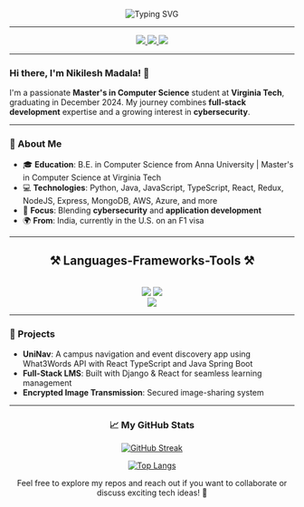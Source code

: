 

<div align="center">

![Typing SVG](https://readme-typing-svg.herokuapp.com/?font=Righteous&size=35&center=true&vCenter=true&width=500&height=70&duration=4000&lines=Hi+There!+👋;+I'm+Nikilesh+Madala!)

</div>

---

<div align="center"> 
  <a href="mailto:nikileshm@vt.edu">
    <img src="https://img.shields.io/badge/Mail-333333?style=for-the-badge&logo=gmail&logoColor=red" />
  </a>
  <a href="https://linkedin.com/in/nikileshmadala" target="_blank">
    <img src="https://img.shields.io/badge/LinkedIn-0077B5?style=for-the-badge&logo=linkedin&logoColor=white" target="_blank" />
  </a>
  <a href="https://www.nikileshm.info/" target="_blank">
     <img src="https://img.shields.io/badge/Portfolio-FF5722?style=for-the-badge&logo=todoist&logoColor=white" target="_blank" />
  </a>
</div>

---

### Hi there, I'm Nikilesh Madala! 👋

I'm a passionate **Master's in Computer Science** student at **Virginia Tech**, graduating in December 2024. My journey combines **full-stack development** expertise and a growing interest in **cybersecurity**.

---

### 🚀 About Me
- 🎓 **Education**: B.E. in Computer Science from Anna University | Master's in Computer Science at Virginia Tech
- 💻 **Technologies**: Python, Java, JavaScript, TypeScript, React, Redux, NodeJS, Express, MongoDB, AWS, Azure, and more
- 🔐 **Focus**: Blending **cybersecurity** and **application development**
- 🌍 **From**: India, currently in the U.S. on an F1 visa

---

<h2 align="center">⚒️ Languages-Frameworks-Tools ⚒️</h2>
<br/>
<div align="center">
    <img src="https://skillicons.dev/icons?i=react,bootstrap,mui,html,css,vscode,github,figma,tailwind,git,r" />
    <img src="https://skillicons.dev/icons?i=nodejs,python,javascript,typescript,express,firebase,mongodb,c,java,nextjs,mysql,flask" /><br>
    <img src="https://skillicons.dev/icons?i=redux,oracle,jquery,postgresql,aws,azure,angular,powerbi,bitbucket,postman,docker,kubernetes,linux" /><br>
</div>

---

### 🌟 Projects
- **UniNav**: A campus navigation and event discovery app using What3Words API with React TypeScript and Java Spring Boot
- **Full-Stack LMS**: Built with Django & React for seamless learning management
- **Encrypted Image Transmission**: Secured image-sharing system

---

<div align="center">
  
### 📈 My GitHub Stats

[![GitHub Streak](https://streak-stats.demolab.com?user=Nikilesh54&theme=github-light&border_radius=5&mode=weekly)](https://git.io/streak-stats)

[![Top Langs](https://github-readme-stats.vercel.app/api/top-langs/?username=Nikilesh54&layout=compact)](https://github.com/Nikilesh54/github-readme-stats)

Feel free to explore my repos and reach out if you want to collaborate or discuss exciting tech ideas! 🚀

</div>
